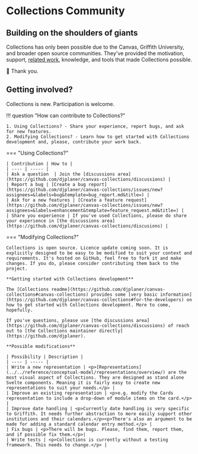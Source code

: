 # Collections Community

## Building on the shoulders of giants

Collections has only been possible due to the Canvas, Griffith University, and broader open source communities. They've provided the motivation, support, [related work](../about/related-work.md), knowledge, and tools that made Collections possible. 

🙏 Thank you.

## Getting involved?

Collections is new. Participation is welcome.

!!! question "How can contribute to Collections?"

	1. Using Collections? - Share your experience, report bugs, and ask for new features.
	2. Modifying Collections? - Learn how to get started with Collections development and, please, contribute your work back.

=== "Using Collections?"

	| Contribution | How to |
	| ---- | ----- |
	| Ask a question  | Join the [discussions area](https://github.com/djplaner/canvas-collections/discussions) |
	| Report a bug | [Create a bug report](https://github.com/djplaner/canvas-collections/issues/new?assignees=&labels=bug&template=bug_report.md&title=) |
	| Ask for a new features | [Create a feature request](https://github.com/djplaner/canvas-collections/issues/new?assignees=&labels=enhancement&template=feature_request.md&title=) |
	| Share you experience | If you've used Collections, please do share your experience in [the discussions area](https://github.com/djplaner/canvas-collections/discusions) |


=== "Modifying Collections?"

	Collections is open source. Licence update coming soon. It is explicitly designed to be easy to be modified to suit your context and requirements. It's hosted on GitHub, feel free to fork it and make changes. If you do, please consider contributing them back to the project.

	**Getting started with Collections development**

	The [Collections readme](https://github.com/djplaner/canvas-collections#canvas-collections) provides some [very basic information](https://github.com/djplaner/canvas-collections#for-the-developers) on how to get started with Collections development. More to come, hopefully.

	If you've questions, please use [the discussions area](https://github.com/djplaner/canvas-collections/discussions) of reach out to [the Collections maintainer directly](https://github.com/djplaner). 

	**Possible modifications**

	| Possibility | Description |
	| ---- | ----- |
	| Write a new representation | <p>[Representations](../../reference/conceptual-model/representations/overview/) are the most visual aspect of Collections. They are designed as stand alone Svelte components. Meaning it is fairly easy to create new representations to suit your needs.</p> |
	| Improve an existing representation | <p>e.g. modify the Cards representation to include a drop-down of module items on the card.</p> |
	| Improve date handling | <p>Currently date handling is very specific to Griffith. It needs further abstraction to more easily support other institutions and their calendars.</p><p>There's also an argument to be made for adding a standard calendar entry method.</p> |
	| Fix bugs | <p>There will be bugs. Please, find them, report them, and if possible fix them.</p>|
	| Write tests | <p>Collections is currently without a testing framework. This needs to change.</p> |


